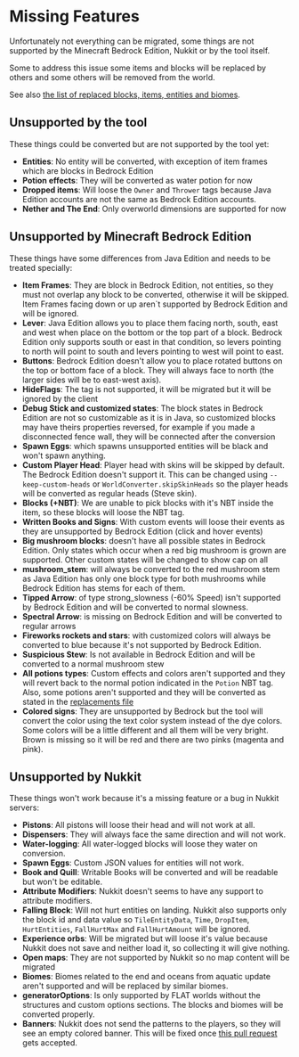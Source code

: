 # Missing Features
Unfortunately not everything can be migrated, some things are not supported by the Minecraft Bedrock Edition, Nukkit 
or by the tool itself.

Some to address this issue some items and blocks will be replaced by others and some others will be removed from the 
world.

See also [the list of replaced blocks, items, entities and biomes](REPLACEMENTS.md).

## Unsupported by the tool
These things could be converted but are not supported by the tool yet:
* **Entities**: No entity will be converted, with exception of item frames which are blocks in Bedrock Edition
* **Potion effects**: They will be converted as water potion for now
* **Dropped items**: Will loose the `Owner` and `Thrower` tags because Java Edition accounts are not the same as Bedrock Edition accounts.
* **Nether and The End**: Only overworld dimensions are supported for now

## Unsupported by Minecraft Bedrock Edition
These things have some differences from Java Edition and needs to be treated specially:
* **Item Frames**: They are block in Bedrock Edition, not entities, so they must not overlap any block
to be converted, otherwise it will be skipped. Item Frames facing down or up aren`t supported by Bedrock Edition and will
be ignored.
* **Lever**: Java Edition allows you to place them facing north, south, east and west when place on the bottom 
or the top part of a block. Bedrock Edition only supports south or east in that condition, so levers pointing to north
will point to south and levers pointing to west will point to east.
* **Buttons**: Bedrock Edition doesn't allow you to place rotated buttons on the top or bottom face of a block. 
They will always face to north (the larger sides will be to east-west axis).
* **HideFlags**: The tag is not supported, it will be migrated but it will be ignored by the client
* **Debug Stick and customized states**: The block states in Bedrock Edition are not so customizable as it is in Java,
so customized blocks may have theirs properties reversed, for example if you made a disconnected fence wall, they will
be connected after the conversion
* **Spawn Eggs**: which spawns unsupported entities will be black and won't spawn anything.
* **Custom Player Head**: Player head with skins will be skipped by default. The Bedrock Edition doesn't support it.
This can be changed using `--keep-custom-heads` or `WorldConverter.skipSkinHeads` so the player heads will be converted as regular heads (Steve skin).
* **Blocks (+NBT)**: We are unable to pick blocks with it's NBT inside the item, so these blocks will loose the NBT tag.
* **Written Books and Signs**: With custom events will loose their events as they are unsupported by Bedrock Edition (click and hover events)
* **Big mushroom blocks**:  doesn't have all possible states in Bedrock Edition. Only states which occur when a red big 
                            mushroom is grown are supported. Other custom states will be changed to show cap on all
* **mushroom_stem**: will always be converted to the red mushroom stem as Java Edition has only one block type for both 
                    mushrooms while Bedrock Edition has stems for each of them.
* **Tipped Arrow**: of type strong_slowness (-60% Speed) isn't supported by Bedrock Edition and will be converted to normal slowness.
* **Spectral Arrow**: is missing on Bedrock Edition and will be converted to regular arrows
* **Fireworks rockets and stars**: with customized colors will always be converted to blue because it's not supported by Bedrock Edition.
* **Suspicious Stew**: Is not available in Bedrock Edition and will be converted to a normal mushroom stew
* **All potions types**: Custom effects and colors aren't supported and they will revert back to the normal potion indicated in the `Potion` NBT tag.
    Also, some potions aren't supported and they will be converted as stated in the [replacements file](REPLACEMENTS.md)
* **Colored signs**: They are unsupported by Bedrock but the tool will convert the color using the text color system instead
of the dye colors. Some colors will be a little different and all them will be very bright. 
Brown is missing so it will be red and there are two pinks (magenta and pink).

## Unsupported by Nukkit
These things won't work because it's a missing feature or a bug in Nukkit servers:
* **Pistons**: All pistons will loose their head and will not work at all.
* **Dispensers**: They will always face the same direction and will not work.
* **Water-logging**: All water-logged blocks will loose they water on conversion. 
* **Spawn Eggs**: Custom JSON values for entities will not work.
* **Book and Quill**: Writable Books will be converted and will be readable but won't be editable.
* **Attribute Modifiers**: Nukkit doesn't seems to have any support to attribute modifiers.
* **Falling Block**: Will not hurt entities on landing. Nukkit also supports only the block id and data value so
`TileEntityData`, `Time`, `DropItem`, `HurtEntities`, `FallHurtMax` and `FallHurtAmount` will be ignored. 
* **Experience orbs**: Will be migrated but will loose it's value because Nukkit does not save and neither load it, 
so collecting it will give nothing.
* **Open maps**: They are not supported by Nukkit so no map content will be migrated
* **Biomes**: Biomes related to the end and oceans from aquatic update aren't supported and will be replaced by similar biomes.
* **generatorOptions**: Is only supported by FLAT worlds without the structures and custom options sections. The blocks and biomes will be converted properly.
* **Banners**: Nukkit does not send the patterns to the players, so they will see an empty colored banner. 
This will be fixed once [this pull request](https://github.com/NukkitX/Nukkit/pull/735) gets accepted.
